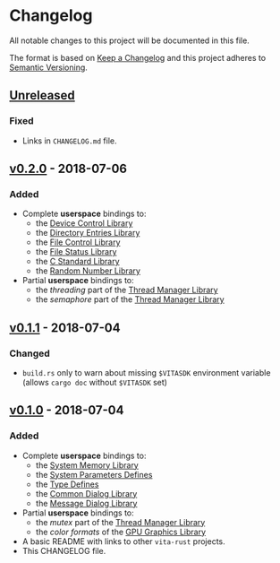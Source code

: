 # Changelog
All notable changes to this project will be documented in this file.

The format is based on [Keep a Changelog](http://keepachangelog.com/en/1.0.0/)
and this project adheres to [Semantic Versioning](http://semver.org/spec/v2.0.0.html).


## [Unreleased]
### Fixed

- Links in `CHANGELOG.md` file.


## [v0.2.0] - 2018-07-06
### Added

- Complete **userspace** bindings to:
  * the [Device Control Library]
  * the [Directory Entries Library]
  * the [File Control Library]
  * the [File Status Library]
  * the [C Standard Library]
  * the [Random Number Library]
- Partial **userspace** bindings to:
  * the *threading* part of the [Thread Manager Library]
  * the *semaphore* part of the [Thread Manager Library]

[Random Number Library]: https://docs.vitasdk.org/group__SceRngUser.html
[Device Control Library]: https://docs.vitasdk.org/group__SceDevCtlUser.html
[Directory Entries Library]: https://docs.vitasdk.org/group__SceDirEntUser.html
[File Control Library]: https://docs.vitasdk.org/group__SceFcntlUser.html
[File Status Library]: https://docs.vitasdk.org/group__SceStatUser.html
[C Standard Library]: https://docs.vitasdk.org/group__SceCLibUser.html
[Thread Manager Library]: https://docs.vitasdk.org/group__SceThreadMgrUser.html


## [v0.1.1] - 2018-07-04
### Changed

- `build.rs` only to warn about missing `$VITASDK` environment variable
  (allows `cargo doc` without `$VITASDK` set)


## [v0.1.0] - 2018-07-04
### Added

- Complete **userspace** bindings to:
  * the [System Memory Library]
  * the [System Parameters Defines]
  * the [Type Defines]
  * the [Common Dialog Library]
  * the [Message Dialog Library]
- Partial **userspace** bindings to:
  * the *mutex* part of the [Thread Manager Library]
  * the *color formats* of the [GPU Graphics Library]
- A basic README with links to other `vita-rust` projects.
- This CHANGELOG file.

[Common Dialog Library]: https://docs.vitasdk.org/group__SceCommonDialogUser.html
[Message Dialog Library]: https://docs.vitasdk.org/group__SceMessageDialogUser.html
[GPU Graphics Library]: https://docs.vitasdk.org/group__SceGxmUser.html
[System Parameters Defines]: https://docs.vitasdk.org/group__SceSystemParamUser.html
[System Memory Library]: https://docs.vitasdk.org/group__SceSysmemUser.html
[Thread Manager Library]: https://docs.vitasdk.org/group__SceThreadMgrUser.html
[Type Defines]: https://docs.vitasdk.org/group__SceTypesUser.html


[Unreleased]: https://github.com/vita-rust/psp2-sys/compare/v0.2.0...HEAD
[v0.2.0]: https://github.com/vita-rust/psp2-sys/compare/v0.1.1...v0.2.0
[v0.1.1]: https://github.com/vita-rust/psp2-sys/compare/v0.1.0...v0.1.1
[v0.1.0]: https://github.com/vita-rust/psp2-sys/compare/147a58f...v0.1.0
